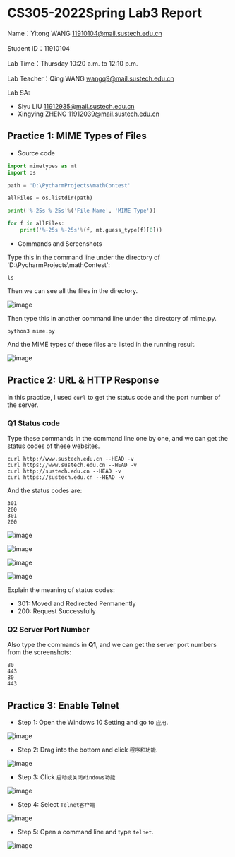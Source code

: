 # CS305-2022Spring Lab3 Report
Name：Yitong WANG 11910104@mail.sustech.edu.cn

Student ID：11910104

Lab Time：Thursday 10:20 a.m. to 12:10 p.m.

Lab Teacher：Qing WANG wangq9@mail.sustech.edu.cn

Lab SA:
- Siyu LIU 11912935@mail.sustech.edu.cn
- Xingying ZHENG 11912039@mail.sustech.edu.cn

## Practice 1: MIME Types of Files

- Source code
```python
import mimetypes as mt
import os

path = 'D:\PycharmProjects\mathContest'

allFiles = os.listdir(path)

print('%-25s %-25s'%('File Name', 'MIME Type'))

for f in allFiles:
    print('%-25s %-25s'%(f, mt.guess_type(f)[0]))
```

- Commands and Screenshots

Type this in the command line under the directory of 'D:\PycharmProjects\mathContest':
```
ls
```
Then we can see all the files in the directory.

![image](https://user-images.githubusercontent.com/64548919/156592718-810de068-c202-47e5-9769-4399b8f321a6.png)

Then type this in another command line under the directory of mime.py.

```
python3 mime.py
```

And the MIME types of these files are listed in the running result.

![image](https://user-images.githubusercontent.com/64548919/156593104-2d76e6fb-fe9b-4d4d-8cb9-617d505cab64.png)

## Practice 2: URL & HTTP Response
In this practice, I used ```curl``` to get the status code and the port number of the server.

### Q1 Status code

Type these commands in the command line one by one, and we can get the status codes of these websites.
```
curl http://www.sustech.edu.cn --HEAD -v
curl https://www.sustech.edu.cn --HEAD -v
curl http://sustech.edu.cn --HEAD -v
curl https://sustech.edu.cn --HEAD -v
```

And the status codes are:
```
301
200
301
200
```

![image](https://user-images.githubusercontent.com/64548919/156601760-3e92c87d-37ce-4cdb-a077-147b0b6b66cb.png)

![image](https://user-images.githubusercontent.com/64548919/156601888-c0f77d47-a833-4fca-b2f6-05ea3b3c0bad.png)

![image](https://user-images.githubusercontent.com/64548919/156602126-1ecefca0-faca-4cd9-a605-2b4b995d962e.png)

![image](https://user-images.githubusercontent.com/64548919/156602193-99b1249e-21b1-40d0-8502-4ed6ab61554b.png)


Explain the meaning of status codes:
- 301: Moved and Redirected Permanently
- 200: Request Successfully

### Q2 Server Port Number
Also type the commands in **Q1**, and we can get the server port numbers from the screenshots:

```
80
443
80
443
```

## Practice 3: Enable Telnet
- Step 1: Open the Windows 10 Setting and go to ```应用```.

![image](https://user-images.githubusercontent.com/64548919/156605377-7b5babae-af8b-4b67-93c0-217f594e5f89.png)

- Step 2: Drag into the bottom and click ```程序和功能```.

![image](https://user-images.githubusercontent.com/64548919/156606237-cc6171dd-c964-49c1-8842-75b006cdf343.png)

- Step 3: Click ```启动或关闭Windows功能```

![image](https://user-images.githubusercontent.com/64548919/156606460-f1089993-1101-4699-84fb-fdfc10b23528.png)

- Step 4: Select ```Telnet客户端```

![image](https://user-images.githubusercontent.com/64548919/156606819-cd9822bc-2cdf-46ac-823a-b8b2b925c1a8.png)

- Step 5: Open a command line and type ```telnet```.

![image](https://user-images.githubusercontent.com/64548919/156607390-851e4d12-5414-4d95-a762-4fc3b32b5e98.png)
